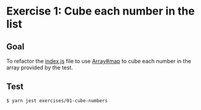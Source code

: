 # Exercise 1: Cube each number in the list

## Goal

To refactor the [index.js](./index.js) file to use [Array#map](https://developer.mozilla.org/en-US/docs/Web/JavaScript/Reference/Global_Objects/Array/map) to cube each number in the array provided by the test.

## Test

```
$ yarn jest exercises/01-cube-numbers
```
